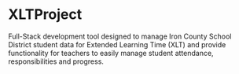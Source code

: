 # XLTProject
Full-Stack development tool designed to manage Iron County School District student data for Extended Learning Time (XLT) and provide functionality for teachers to easily manage student attendance, responsibilities and progress.
